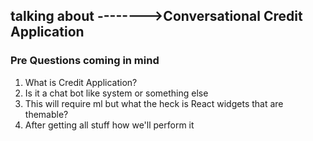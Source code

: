 ## talking about -------->Conversational Credit Application

### Pre Questions coming in mind
1. What is Credit Application? 
2. Is it a chat bot like system or something else
3. This will require ml but what the heck is React widgets that are themable?
4. After getting all stuff how we'll perform it 
